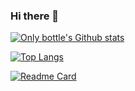 ### Hi there 👋

<!--
**Only-bottle/Only-bottle** is a ✨ _special_ ✨ repository because its `README.md` (this file) appears on your GitHub profile.

Here are some ideas to get you started:

- 🔭 I’m currently working on ...
- 🌱 I’m currently learning ...
- 👯 I’m looking to collaborate on ...
- 🤔 I’m looking for help with ...
- 💬 Ask me about ...
- 📫 How to reach me: ...
- 😄 Pronouns: ...
- ⚡ Fun fact: ...
-->

[![Only bottle's Github stats](https://github-readme-stats.vercel.app/api?username=Only-bottle&theme=react&count_private=true)](https://github.com/Only-bottle/github-readme-stats)

[![Top Langs](https://github-readme-stats.vercel.app/api/top-langs/?username=Only-bottle&layout=compact)](https://github.com/Only-bottle/github-readme-stats)

[![Readme Card](https://github-readme-stats.vercel.app/api/pin/?username=Only-bottle&repo=github-readme-stats&theme=react)](https://github.com/Only-bottle/github-readme-stats)
